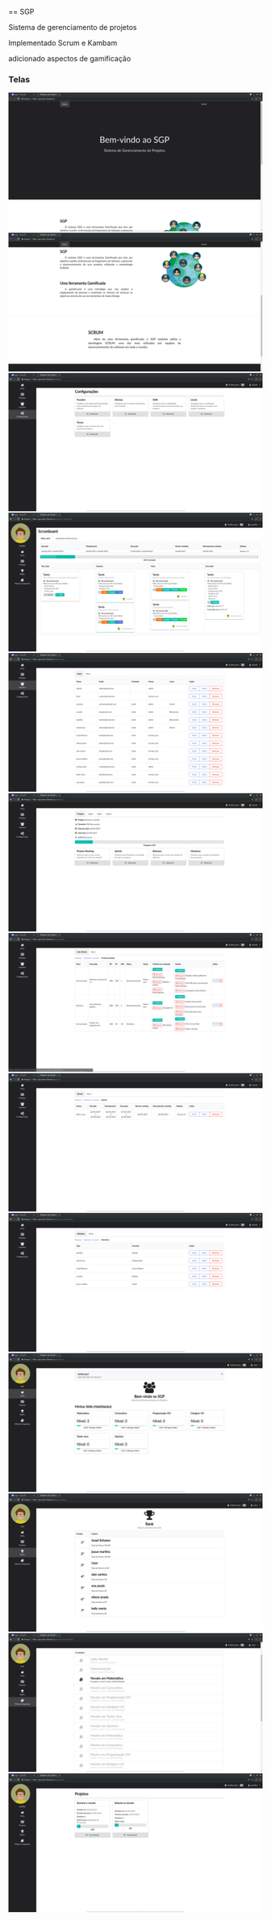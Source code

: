 == SGP 

Sistema de gerenciamento de projetos

Implementado Scrum e Kambam

adicionado aspectos de gamificação 

### Telas

![](images/index.png)
![](images/index-footer.png)
![](images/config.png)
![](images/user-dashboard.png)
![](images/users.png)
![](images/view-project.png)
![](images/product-backlog.png)
![](images/sprint.png)
![](images/members-project.png)
![](images/dashboard-user.png)
![](images/ranking.png)
![](images/skills.png)
![](images/user-projects.png)


